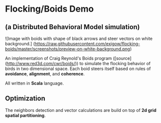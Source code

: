 Flocking/Boids Demo
====================================================

(a Distributed Behavioral Model simulation)
-------------------------------------------

![Image with boids with shape of black arrows and steer vectors on white background.] (https://raw.githubusercontent.com/exigow/flocking-boids/master/screenshots/preview-on-white-background.png)

An implementation of Craig Reynold's Boids program ([source] (http://www.red3d.com/cwr/boids/)) to simulate the flocking behavior of birds in two dimensional space. Each boid steers itself based on rules of __avoidance__, __alignment__, and __coherence__.

All written in **Scala** language.

Optimization
------------

The neighbors detection and vector calculations are build on top of **2d grid spatial partitioning**.